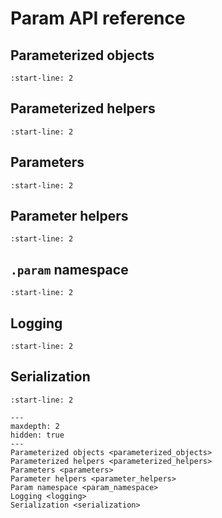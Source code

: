 # Param API reference

## Parameterized objects

```{include} parameterized_objects.md
:start-line: 2
```

## Parameterized helpers

```{include} parameterized_helpers.md
:start-line: 2
```

## Parameters

```{include} parameters.md
:start-line: 2
```

## Parameter helpers

```{include} parameter_helpers.md
:start-line: 2
```

## `.param` namespace

```{include} param_namespace.md
:start-line: 2
```

## Logging

```{include} logging.md
:start-line: 2
```

## Serialization

```{include} serialization.md
:start-line: 2
```  

```{toctree}
---
maxdepth: 2
hidden: true
---
Parameterized objects <parameterized_objects>
Parameterized helpers <parameterized_helpers>
Parameters <parameters>
Parameter helpers <parameter_helpers>
Param namespace <param_namespace>
Logging <logging>
Serialization <serialization>
```
